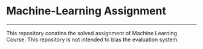 # Machine-Learning Assignment
---

This repository conatins the solved assignment of Machine Learning Course. This repository is not intended to bias the evaluation system.
